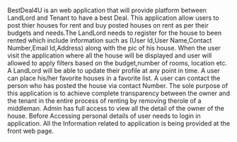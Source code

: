 BestDeal4U is an web application that will provide platform between LandLord and Tenant  to have a best Deal. This application allow users to post thier houses for rent and buy
posted houses on rent as per their budgets and needs.The LandLord needs to register for the house to been rented which include information such as (User Id,User Name,Contact
Number,Email Id,Address) along with the pic of his house.
When the user visit the application where all the house will be displayed and user will allowed to apply filters based on the budget,number of rooms, location etc.
A LandLord will be able to update their profile at any point in time. A user can place his/her favorite houses in a favorite list. 
A user can contact the person who has posted the house via contact Number.
The sole purpose of this application is to achieve complete transparency between the owner and the tenant in the entire process of renting by removing therole of a middleman. 
Admin has full access to view all the detail of the owner of the house. Before Accessing personal details of user needs to login in application. All the Information related to
application is being provided at the front web page.
